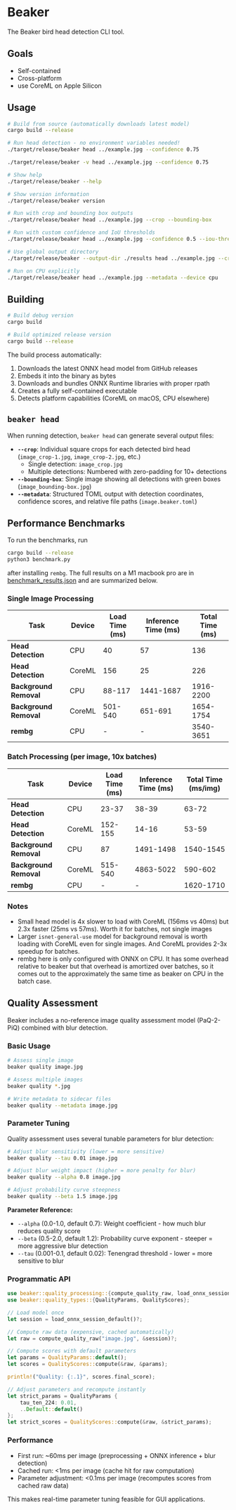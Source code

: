 # Beaker

The Beaker bird head detection CLI tool.

## Goals

- Self-contained
- Cross-platform
- use CoreML on Apple Silicon

## Usage

```bash
# Build from source (automatically downloads latest model)
cargo build --release

# Run head detection - no environment variables needed!
./target/release/beaker head ../example.jpg --confidence 0.75

./target/release/beaker -v head ../example.jpg --confidence 0.75

# Show help
./target/release/beaker --help

# Show version information
./target/release/beaker version

# Run with crop and bounding box outputs
./target/release/beaker head ../example.jpg --crop --bounding-box

# Run with custom confidence and IoU thresholds
./target/release/beaker head ../example.jpg --confidence 0.5 --iou-threshold 0.4

# Use global output directory
./target/release/beaker --output-dir ./results head ../example.jpg --crop

# Run on CPU explicitly
./target/release/beaker head ../example.jpg --metadata --device cpu
```

## Building

```bash
# Build debug version
cargo build

# Build optimized release version
cargo build --release
```

The build process automatically:
1. Downloads the latest ONNX head model from GitHub releases
2. Embeds it into the binary as bytes
3. Downloads and bundles ONNX Runtime libraries with proper rpath
4. Creates a fully self-contained executable
5. Detects platform capabilities (CoreML on macOS, CPU elsewhere)

## `beaker head`

When running detection, `beaker head` can generate several output files:

- **`--crop`**: Individual square crops for each detected bird head (`image_crop-1.jpg`, `image_crop-2.jpg`, etc.)
  - Single detection: `image_crop.jpg`
  - Multiple detections: Numbered with zero-padding for 10+ detections
- **`--bounding-box`**: Single image showing all detections with green boxes (`image_bounding-box.jpg`)
- **`--metadata`**: Structured TOML output with detection coordinates, confidence scores, and relative file paths (`image.beaker.toml`)

## Performance Benchmarks

To run the benchmarks, run

```sh
cargo build --release
python3 benchmark.py
```

after installing `rembg`. The full results on a M1 macbook pro are in [benchmark_results.json](./benchmark_results.json) and are summarized below.

### Single Image Processing

| Task | Device | Load Time (ms) | Inference Time (ms) | Total Time (ms) |
|------|--------|----------------|-------------------|-----------------|
| **Head Detection** | CPU | 40 | 57 | 136 |
| **Head Detection** | CoreML | 156 | 25 | 226 |
| **Background Removal** | CPU | 88-117 | 1441-1687 | 1916-2200 |
| **Background Removal** | CoreML | 501-540 | 651-691 | 1654-1754 |
| **rembg** | CPU | - | - | 3540-3651 |

### Batch Processing (per image, 10x batches)

| Task | Device | Load Time (ms) | Inference Time (ms) | Total Time (ms/img) |
|------|--------|----------------|-------------------|-------------------|
| **Head Detection** | CPU | 23-37 | 38-39 | 63-72 |
| **Head Detection** | CoreML | 152-155 | 14-16 | 53-59 |
| **Background Removal** | CPU | 87 | 1491-1498 | 1540-1545 |
| **Background Removal** | CoreML | 515-540 | 4863-5022 | 590-602 |
| **rembg** | CPU | - | - | 1620-1710 |

### Notes

- Small head model is 4x slower to load with CoreML (156ms vs 40ms) but 2.3x faster (25ms vs 57ms). Worth it for batches, not single images
- Larger `isnet-general-use` model for background removal is worth loading with CoreML even for single images. And CoreML provides 2-3x speedup for batches.
- rembg here is only configured with ONNX on CPU. It has some overhead relative to beaker but that overhead is amortized over batches, so it comes out to the approximately the same time as beaker on CPU in the batch case.

## Quality Assessment

Beaker includes a no-reference image quality assessment model (PaQ-2-PiQ) combined with blur detection.

### Basic Usage

```bash
# Assess single image
beaker quality image.jpg

# Assess multiple images
beaker quality *.jpg

# Write metadata to sidecar files
beaker quality --metadata image.jpg
```

### Parameter Tuning

Quality assessment uses several tunable parameters for blur detection:

```bash
# Adjust blur sensitivity (lower = more sensitive)
beaker quality --tau 0.01 image.jpg

# Adjust blur weight impact (higher = more penalty for blur)
beaker quality --alpha 0.8 image.jpg

# Adjust probability curve steepness
beaker quality --beta 1.5 image.jpg
```

**Parameter Reference:**

- `--alpha` (0.0-1.0, default 0.7): Weight coefficient - how much blur reduces quality score
- `--beta` (0.5-2.0, default 1.2): Probability curve exponent - steeper = more aggressive blur detection
- `--tau` (0.001-0.1, default 0.02): Tenengrad threshold - lower = more sensitive to blur

### Programmatic API

```rust
use beaker::quality_processing::{compute_quality_raw, load_onnx_session_default};
use beaker::quality_types::{QualityParams, QualityScores};

// Load model once
let session = load_onnx_session_default()?;

// Compute raw data (expensive, cached automatically)
let raw = compute_quality_raw("image.jpg", &session)?;

// Compute scores with default parameters
let params = QualityParams::default();
let scores = QualityScores::compute(&raw, &params);

println!("Quality: {:.1}", scores.final_score);

// Adjust parameters and recompute instantly
let strict_params = QualityParams {
    tau_ten_224: 0.01,
    ..Default::default()
};
let strict_scores = QualityScores::compute(&raw, &strict_params);
```

### Performance

- First run: ~60ms per image (preprocessing + ONNX inference + blur detection)
- Cached run: <1ms per image (cache hit for raw computation)
- Parameter adjustment: <0.1ms per image (recomputes scores from cached raw data)

This makes real-time parameter tuning feasible for GUI applications.
